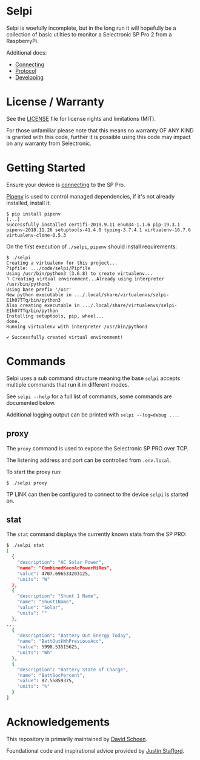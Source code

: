# Selpi

Selpi is woefully incomplete, but in the long run it will hopefully be a collection of basic utilties to monitor a Selectronic SP Pro 2 from a RaspberryPi.

Additional docs:

 * [Connecting](docs/connecting.md)
 * [Protocol](docs/protocol.md)
 * [Developing](docs/developing.md)

# License / Warranty

See the [LICENSE](LICENSE.md) file for license rights and limitations (MIT).

For those unfamiliar please note that this means no warranty OF ANY KIND is granted with this code, further it is possible using this code may impact on any warranty from Selectronic.

# Getting Started

Ensure your device is [connecting](docs/connecting.md) to the SP Pro.

[Pipenv](https://github.com/pypa/pipenv) is used to control managed dependencies, if it's not already installed, install it:

```
$ pip install pipenv
[...]
Successfully installed certifi-2019.9.11 enum34-1.1.6 pip-19.3.1 pipenv-2018.11.26 setuptools-41.4.0 typing-3.7.4.1 virtualenv-16.7.6 virtualenv-clone-0.5.3
```

On the first execution of `./selpi`, `pipenv` should install requirements:

```
$ ./selpi
Creating a virtualenv for this project...
Pipfile: .../code/selpi/Pipfile
Using /usr/bin/python3 (3.6.8) to create virtualenv...
⠹ Creating virtual environment...Already using interpreter /usr/bin/python3
Using base prefix '/usr'
New python executable in .../.local/share/virtualenvs/selpi-E1h07TTq/bin/python3
Also creating executable in .../.local/share/virtualenvs/selpi-E1h07TTq/bin/python
Installing setuptools, pip, wheel...
done.
Running virtualenv with interpreter /usr/bin/python3

✔ Successfully created virtual environment!
```

# Commands

Selpi uses a sub command structure meaning the base `selpi` accepts multiple commands that run it in different modes.

See `selpi --help` for a full list of commands, some commands are documented below.

Additional logging output can be printed with `selpi --log=debug ...`.

## proxy

The `proxy` command is used to expose the Selectronic SP PRO over TCP.

The listening address and port can be controlled from `.env.local`.

To start the proxy run:

```
$ ./selpi proxy
```

TP LINK can then be configured to connect to the device `selpi` is started on.

## stat

The `stat` command displays the currently known stats from the SP PRO:

```bash
$ ./selpi stat
[
  {
    "description": "AC Solar Power",
    "name": "CombinedKacoAcPowerHiRes",
    "value": 4707.696533203125,
    "units": "W"
  },
  {
    "description": "Shunt 1 Name",
    "name": "Shunt1Name",
    "value": "Solar",
    "units": ""
  },
...
  {
    "description": "Battery Out Energy Today",
    "name": "BattOutkWhPreviousAcc",
    "value": 5998.53515625,
    "units": "Wh"
  },
  {
    "description": "Battery State of Charge",
    "name": "BattSocPercent",
    "value": 87.55859375,
    "units": "%"
  }
]
```

# Acknowledgements

This repository is primarily maintained by [David Schoen](http://github.com/neerolyte).

Foundational code and inspirational advice provided by [Justin Stafford](https://www.linkedin.com/in/justin-stafford-blueshift/).
